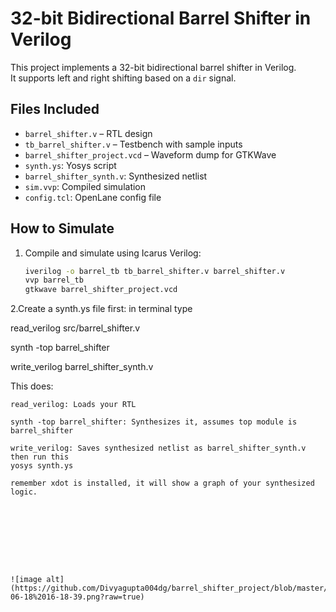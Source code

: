 # 32-bit Bidirectional Barrel Shifter in Verilog

This project implements a 32-bit bidirectional barrel shifter in Verilog.  
It supports left and right shifting based on a `dir` signal.

##  Files Included
- `barrel_shifter.v` – RTL design
- `tb_barrel_shifter.v` – Testbench with sample inputs
- `barrel_shifter_project.vcd` – Waveform dump for GTKWave
- `synth.ys`: Yosys script
- `barrel_shifter_synth.v`: Synthesized netlist
- `sim.vvp`: Compiled simulation
- `config.tcl`: OpenLane config file

## How to Simulate
1. Compile and simulate using Icarus Verilog:
   ```bash
   iverilog -o barrel_tb tb_barrel_shifter.v barrel_shifter.v
   vvp barrel_tb
   gtkwave barrel_shifter_project.vcd
   
2.Create a synth.ys file first:
in terminal type

read_verilog src/barrel_shifter.v

synth -top barrel_shifter

write_verilog barrel_shifter_synth.v

This does:

    read_verilog: Loads your RTL

    synth -top barrel_shifter: Synthesizes it, assumes top module is barrel_shifter

    write_verilog: Saves synthesized netlist as barrel_shifter_synth.v
    then run this
    yosys synth.ys

    remember xdot is installed, it will show a graph of your synthesized logic.







    

    ![image alt](https://github.com/Divyagupta004dg/barrel_shifter_project/blob/master/Screenshot%20from%202025-06-18%2016-18-39.png?raw=true)
   


